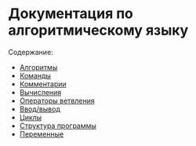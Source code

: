 <h1>Документация по алгоритмическому языку</h1>

Содержание:

<ul>
  <li><a href="algs.md">Алгоритмы</a></li>
  <li><a href="commands.md">Команды</a></li>
  <li><a href="comments.md">Комментарии</a></li>
  <li><a href="exprs.md">Вычисления</a></li>
  <li><a href="branching.md">Операторы ветвления</a></li>
  <li><a href="io.md">Ввод/вывод</a></li>
  <li><a href="loops.md">Циклы</a></li>
  <li><a href="prog_struct.md">Структура программы</a></li>
  <li><a href="vars.md">Переменные</a></li>
</ul>
